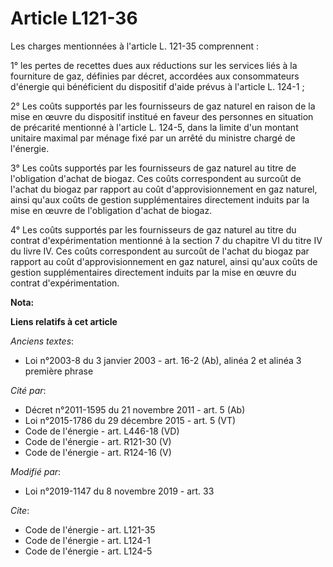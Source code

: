 # Article L121-36

Les charges mentionnées à l'article L. 121-35 comprennent : 

1° les pertes de recettes dues aux réductions sur les services liés à la fourniture de gaz, définies par décret, accordées
aux consommateurs d'énergie qui bénéficient du dispositif d'aide prévus à l'article L. 124-1 ; 

2° Les coûts supportés par les fournisseurs de gaz naturel en raison de la mise en œuvre du dispositif institué en faveur des
personnes en situation de précarité mentionné à l'article L. 124-5, dans la limite d'un montant unitaire maximal par ménage
fixé par un arrêté du ministre chargé de l'énergie. 

3° Les coûts supportés par les fournisseurs de gaz naturel au titre de l'obligation d'achat de biogaz. Ces coûts
correspondent au surcoût de l'achat du biogaz par rapport au coût d'approvisionnement en gaz naturel, ainsi qu'aux coûts de
gestion supplémentaires directement induits par la mise en œuvre de l'obligation d'achat de biogaz. 

4° Les coûts supportés par les fournisseurs de gaz naturel au titre du contrat d'expérimentation mentionné à la section 7 du
chapitre VI du titre IV du livre IV. Ces coûts correspondent au surcoût de l'achat du biogaz par rapport au coût
d'approvisionnement en gaz naturel, ainsi qu'aux coûts de gestion supplémentaires directement induits par la mise en œuvre du
contrat d'expérimentation.

**Nota:**



**Liens relatifs à cet article**

_Anciens textes_:

  - Loi n°2003-8 du 3 janvier 2003 - art. 16-2 (Ab), alinéa 2 et alinéa 3 première phrase

_Cité par_:

  - Décret n°2011-1595 du 21 novembre 2011 - art. 5 (Ab)
  - Loi n°2015-1786 du 29 décembre 2015 - art. 5 (VT)
  - Code de l'énergie - art. L446-18 (VD)
  - Code de l'énergie - art. R121-30 (V)
  - Code de l'énergie - art. R124-16 (V)

_Modifié par_:

  - Loi n°2019-1147 du 8 novembre 2019 - art. 33

_Cite_:

  - Code de l'énergie - art. L121-35
  - Code de l'énergie - art. L124-1
  - Code de l'énergie - art. L124-5

